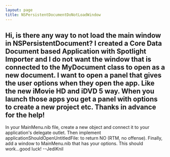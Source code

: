 ```yaml
---
layout: page
title: NSPersistentDocumentDoNotLoadWindow
---
```


Hi, is there any way to not load the main window in NSPersistentDocument? I created a Core Data Document based Application with Spotlight Importer and I do not want the window that is connected to the MyDocument class to open as a new document. I want to open a panel that gives the user options when they open the app. Like the new iMovie HD and iDVD 5 way. When you launch those apps you get a panel with options to create a new project etc. Thanks in advance for the help!
----
In your M<nowiki/>ainMenu.nib file, create a new object and connect it to your application's delegate outlet. Then implement     applicationShouldOpenUntitledFile: to return     NO (RTM, no offense). Finally, add a window to M<nowiki/>ainMenu.nib that has your options. This should work...good luck! --JediKnil

